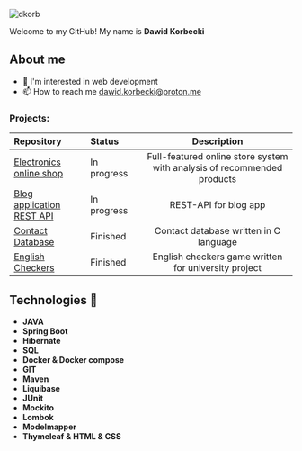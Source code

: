 <p align="left"> <img src="https://komarev.com/ghpvc/?username=dkorb&label=Profile%20views&color=0e75b6&style=flat" alt="dkorb" /> </p>

Welcome to my GitHub! My name is <b>  Dawid Korbecki </b>

 ## About me
- 👀 I'm interested in web development
- 📫 How to reach me dawid.korbecki@proton.me

### Projects:

|Repository|Status&nbsp;&nbsp;&nbsp;&nbsp;&nbsp;&nbsp;&nbsp;&nbsp;|Description|
|:---|:---|:---:|
|[Electronics online shop](https://github.com/DKorb/WebShopApp) |In progress| Full-featured online store system with analysis of recommended products 
|[Blog application REST API](https://github.com/DKorb/rest-blog-app) |In progress| REST-API for blog app
|[Contact Database](https://github.com/DKorb/C-BazaDanych)| Finished | Contact database written in C language |
|[English Checkers](https://github.com/DKorb/Warcaby) | Finished | English checkers game written for university project |


## Technologies 🔧
 
* <b> JAVA </b>
* <b> Spring Boot </b>
* <b> Hibernate </b>
* <b> SQL </b>
* <b> Docker & Docker compose </b>
* <b> GIT </b>
* <b> Maven </b>
* <b> Liquibase </b>
* <b> JUnit </b>
* <b> Mockito </b>
* <b> Lombok </b>
* <b> Modelmapper </b>
* <b> Thymeleaf & HTML & CSS </b>
